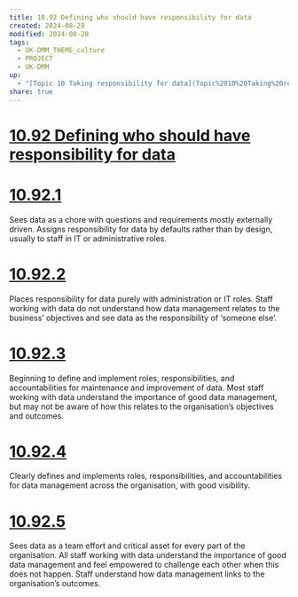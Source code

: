```yaml
---
title: 10.92 Defining who should have responsibility for data
created: 2024-08-28
modified: 2024-08-28
tags:
  - UK-DMM_THEME_culture
  - PROJECT
  - UK-DMM
up:
  - "[Topic 10 Taking responsibility for data](Topic%2010%20Taking%20responsibility%20for%20data.md)"
share: true
---
```

# [10.92 Defining who should have responsibility for data](10.92%20Defining%20who%20should%20have%20responsibility%20for%20data.md)
# [10.92.1](10.92.1.md)

Sees data as a chore with questions and requirements mostly externally driven. Assigns responsibility for data by defaults rather than by design, usually to staff in IT or administrative roles.

# [10.92.2](10.92.2.md)

Places responsibility for data purely with administration or IT roles. Staff working with data do not understand how data management relates to the business’ objectives and see data as the responsibility of ‘someone else’.

# [10.92.3](10.92.3.md)

Beginning to define and implement roles, responsibilities, and accountabilities for maintenance and improvement of data. Most staff working with data understand the importance of good data management, but may not be aware of how this relates to the organisation’s objectives and outcomes.

# [10.92.4](10.92.4.md)

Clearly defines and implements roles, responsibilities, and accountabilities for data management across the organisation, with good visibility.

# [10.92.5](10.92.5.md)

Sees data as a team effort and critical asset for every part of the organisation. All staff working with data understand the importance of good data management and feel empowered to challenge each other when this does not happen. Staff understand how data management links to the organisation’s outcomes.
